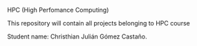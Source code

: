 HPC (High Perfomance Computing)

This repository will contain all projects belonging to HPC course

Student name: Christhian Julián Gómez Castaño.
